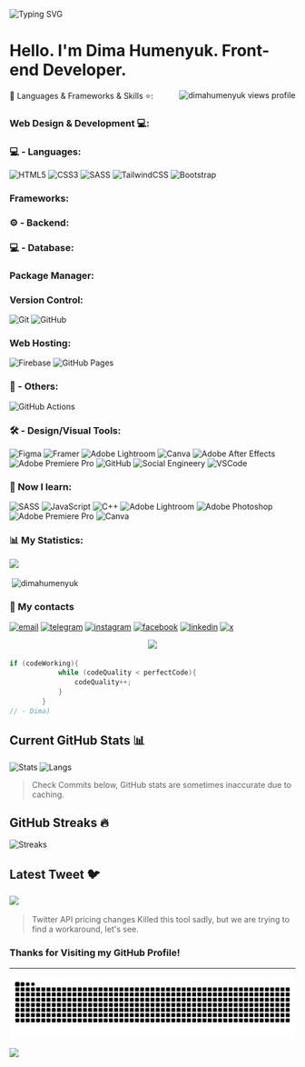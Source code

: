 ![Typing SVG](https://readme-typing-svg.demolab.com/?lines=Front-end+Developer)

# Hello. I'm Dima Humenyuk. Front-end Developer.


  <img align="right" src="https://visitcount.itsvg.in/api?id=dimahumenyuk&icon=7&color=9"  height="30" alt="dimahumenyuk views profile" />
🔨 Languages & Frameworks & Skills ⭐️:


### Web Design & Development 💻:
### 💻 - Languages:
![HTML5](https://img.shields.io/badge/-HTML5-000?style=for-the-badge&logo=html5)
![CSS3](https://img.shields.io/badge/-CSS3-000?style=for-the-badge&logo=css3)
![SASS](https://img.shields.io/badge/-SASS-000?style=for-the-badge&logo=sass)
![TailwindCSS](https://img.shields.io/badge/-TailwindCSS-000?style=for-the-badge&logo=tailwind-css)
![Bootstrap](https://img.shields.io/badge/-Bootstrap-000?style=for-the-badge&logo=bootstrap)

### Frameworks:


### ⚙️ - Backend:


### 💻 - Database:

### Package Manager:

### Version Control:
![Git](https://img.shields.io/badge/-Git-000?style=for-the-badge&logo=git)
![GitHub](https://img.shields.io/badge/-GitHub-000?style=for-the-badge&logo=github)


### Web Hosting:
![Firebase](https://img.shields.io/badge/-Firebase-000?style=for-the-badge&logo=firebase)
![GitHub Pages](https://img.shields.io/badge/-GitHub%20Pages-000?style=for-the-badge&logo=github)

### 📂 - Others:
![GitHub Actions](https://img.shields.io/badge/-github%20actions-000?style=for-the-badge&logo=githubactions)


### 🛠 - Design/Visual Tools:
![Figma](https://img.shields.io/badge/-Figma-000?style=for-the-badge&logo=figma)
![Framer](https://img.shields.io/badge/-Framer-000?style=for-the-badge&logo=framer)
![Adobe Lightroom](https://img.shields.io/badge/-Adobe%20Lightroom-000?style=for-the-badge&logo=adobe%20lightroom)
![Canva](https://img.shields.io/badge/-Canva-000?style=for-the-badge&logo=canva)
![Adobe After Effects](https://img.shields.io/badge/-Adobe%20After%20Effects-000?style=for-the-badge&logo=Adobe%20After%20Effects&logoColor=white)
![Adobe Premiere Pro](https://img.shields.io/badge/Adobe%20Premiere%20Pro-000?style=for-the-badge&logo=Adobe%20Premiere%20Pro&logoColor=white)
![GitHub](https://img.shields.io/badge/github-%23121011.svg?style=for-the-badge&logo=github&logoColor=white)
![Social Engineery](https://img.shields.io/badge/Social_engineering-FFFFFF?style=for-the-badge&logo=github&logoColor=black)
![VSCode](https://img.shields.io/badge/Visual_Studio_Code-0078D4?style=for-the-badge&logo=visual%20studio%20code&logoColor=white)

### 💼 Now I learn:
![SASS](https://img.shields.io/badge/SASS-hotpink.svg?style=for-the-badge&logo=SASS&logoColor=white)
![JavaScript](https://img.shields.io/badge/-JavaScript-000?style=for-the-badge&logo=javascript)
![C++](https://custom-icon-badges.herokuapp.com/badge/C++-9C033A.svg?style=for-the-badge&logo=cpp2&logoColor=black)
![Adobe Lightroom](https://img.shields.io/badge/Adobe%20Lightroom-31A8FF.svg?style=for-the-badge&logo=Adobe%20Lightroom&logoColor=white)
![Adobe Photoshop](https://img.shields.io/badge/adobephotoshop-%2331A8FF.svg?style=for-the-badge&logo=adobephotoshop&logoColor=black)
![Adobe Premiere Pro](https://img.shields.io/badge/Adobe%20Premiere%20Pro-9999FF.svg?style=for-the-badge&logo=Adobe%20Premiere%20Pro&logoColor=white)
![Canva](https://img.shields.io/badge/Canva-%2300C4CC.svg?style=for-the-badge&logo=Canva&logoColor=white)

### 📊 My Statistics:
![](https://github-readme-stats.vercel.app/api/top-langs/?username=dimahumenyuk&theme=dark&hide_border=true&include_all_commits=false&count_private=false&layout=compact)
<p>&nbsp;<img align="center" src="https://github-readme-stats.zohan.tech/api?username=dimahumenyuk&show_icons=true&locale=en&theme=tokyonight" alt="dimahumenyuk" /></p>

### 💬 My contacts

<div class="contacts">
    <a href="mailto:dimahumenyuk.dev@gmail.com"><img src="https://img.shields.io/badge/-email-090909?style=for-the-badge&logo=email&logoColor=27A0D9" alt="email"></a>
    <a href="https://t.me/thee_dima/"><img src="https://img.shields.io/badge/-Telegram-090909?style=for-the-badge&logo=telegram&logoColor=27A0D9" alt="telegram"></a>
    <a href="https://www.instagram.com/dima.humenyuk/"><img src="https://img.shields.io/badge/-Instagram-090909?style=for-the-badge&logo=instagram&logoColor=B4068E" alt="instagram"></a>
    <a href="https://www.facebook.com/profile.php?id=61562683131427"><img src="https://img.shields.io/badge/-Facebook-090909?style=for-the-badge&logo=Facebook&logoColor=1195F5" alt="facebook"></a>
    <a href="https://www.linkedin.com/in/dima-humenyuk-935a51326/"><img src="https://img.shields.io/badge/-Linkedin-090909?style=for-the-badge&logo=Linkedin&logoColor=1195F5" alt="linkedin"></a>
    <a href="https://x.com/dima_humenyuk/"><img src="https://img.shields.io/badge/-X-090909?style=for-the-badge&logo=X&logoColor=white" alt="x"></a>
</div>
<p align="center">
  <img src="https://capsule-render.vercel.app/api?type=waving&color=gradient&height=65&section=footer"/>
</p>



``` java
if (codeWorking){
            while (codeQuality < perfectCode){
                codeQuality++;
            }
        }
// - Dima)
```

<!--
![Python](https://img.shields.io/badge/python-3670A0?style=for-the-badge&logo=python&logoColor=ffdd54)
![Adobe Lightroom](https://img.shields.io/badge/Adobe%20Lightroom-31A8FF.svg?style=for-the-badge&logo=Adobe%20Lightroom&logoColor=white)
![Android Studio](https://img.shields.io/badge/Android%20Studio-3DDC84.svg?style=for-the-badge&logo=android-studio&logoColor=white)
![IntelliJ IDEA](https://img.shields.io/badge/IntelliJIDEA-000000.svg?style=for-the-badge&logo=intellij-idea&logoColor=white)
![Visual Studio Code](https://img.shields.io/badge/Visual%20Studio%20Code-0078d7.svg?style=for-the-badge&logo=visual-studio-code&logoColor=white) -->

## Current GitHub Stats 📊
![Stats](https://github-readme-stats.vercel.app/api?username=vishwagauravin&show_icons=true&hide_border=false&theme=jolly&count_private=true&include_all_commits=true)
![Langs](https://github-readme-stats.vercel.app/api/top-langs/?username=vishwagauravin&show_icons=true&hide_border=false&theme=jolly&count_private=true&include_all_commits=true&layout=compact)
> Check Commits below, GitHub stats are sometimes inaccurate due to caching.

## GitHub Streaks 🔥
![Streaks](http://github-readme-streak-stats.herokuapp.com?user=VishwaGauravIn&theme=jolly&date_format=j%20M%5B%20Y%5D)

## Latest Tweet 🐦  
[![](https://gtce.itsvg.in/api?username=VishwaGauravIn&theme=jolly&response=false)](https://github.com/VishwaGauravIn/github-twitter-card-embed)
> Twitter API pricing changes Killed this tool sadly, but we are trying to find a workaround, let's see.

### Thanks for Visiting my GitHub Profile!

---
<p align="center">
<img src="https://github.com/VishwaGauravIn/VishwaGauravIn/blob/output/github-contribution-grid-snake-dark.svg">
</p>

[![](https://visitcount.itsvg.in/api?id=VishwaGauravIn&pretty=true)](https://visitcount.itsvg.in)
